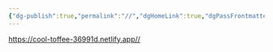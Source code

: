 ```yaml
---
{"dg-publish":true,"permalink":"//","dgHomeLink":true,"dgPassFrontmatter":false}
---
```


https://cool-toffee-36991d.netlify.app//